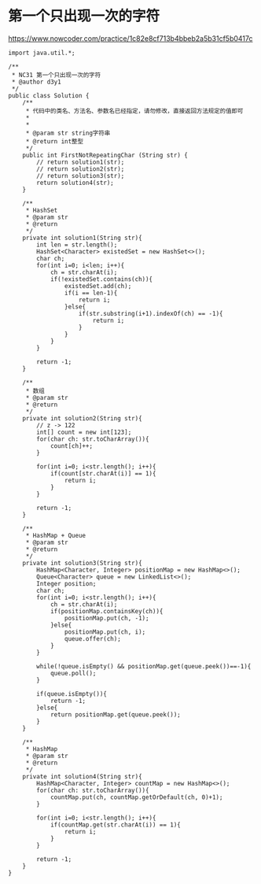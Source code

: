 # 第一个只出现一次的字符
https://www.nowcoder.com/practice/1c82e8cf713b4bbeb2a5b31cf5b0417c

    import java.util.*;
    
    /**
     * NC31 第一个只出现一次的字符
     * @author d3y1
     */
    public class Solution {
        /**
         * 代码中的类名、方法名、参数名已经指定，请勿修改，直接返回方法规定的值即可
         *
         *
         * @param str string字符串 
         * @return int整型
         */
        public int FirstNotRepeatingChar (String str) {
            // return solution1(str);
            // return solution2(str);
            // return solution3(str);
            return solution4(str);
        }
    
        /**
         * HashSet
         * @param str
         * @return
         */
        private int solution1(String str){
            int len = str.length();
            HashSet<Character> existedSet = new HashSet<>();
            char ch;
            for(int i=0; i<len; i++){
                ch = str.charAt(i);
                if(!existedSet.contains(ch)){
                    existedSet.add(ch);
                    if(i == len-1){
                        return i;
                    }else{
                        if(str.substring(i+1).indexOf(ch) == -1){
                            return i;
                        }
                    }
                }
            }
    
            return -1;
        }
    
        /**
         * 数组
         * @param str
         * @return
         */
        private int solution2(String str){
            // z -> 122
            int[] count = new int[123];
            for(char ch: str.toCharArray()){
                count[ch]++;
            }
    
            for(int i=0; i<str.length(); i++){
                if(count[str.charAt(i)] == 1){
                    return i;
                }
            }
    
            return -1;
        }
    
        /**
         * HashMap + Queue
         * @param str
         * @return
         */
        private int solution3(String str){
            HashMap<Character, Integer> positionMap = new HashMap<>();
            Queue<Character> queue = new LinkedList<>();
            Integer position;
            char ch;
            for(int i=0; i<str.length(); i++){
                ch = str.charAt(i);
                if(positionMap.containsKey(ch)){
                    positionMap.put(ch, -1);
                }else{
                    positionMap.put(ch, i);
                    queue.offer(ch);
                }
            }
    
            while(!queue.isEmpty() && positionMap.get(queue.peek())==-1){
                queue.poll();
            }
    
            if(queue.isEmpty()){
                return -1;
            }else{
                return positionMap.get(queue.peek());
            }
        }
    
        /**
         * HashMap
         * @param str
         * @return
         */
        private int solution4(String str){
            HashMap<Character, Integer> countMap = new HashMap<>();
            for(char ch: str.toCharArray()){
                countMap.put(ch, countMap.getOrDefault(ch, 0)+1);
            }
            
            for(int i=0; i<str.length(); i++){
                if(countMap.get(str.charAt(i)) == 1){
                    return i;
                }
            }
            
            return -1;
        }
    }
    

